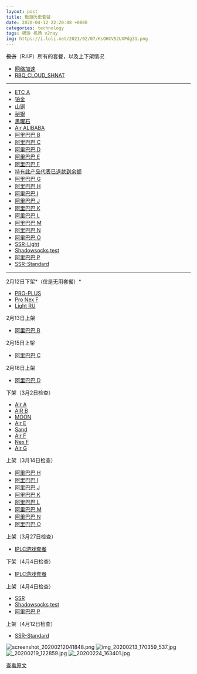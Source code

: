 ```yaml
---
layout: post
title: 极游历史套餐
date: 2020-04-12 22:20:08 +0800
categories: technology
tags: 极游 机场 v2ray 
img: https://i.loli.net/2021/02/07/KsOHCV52UXPdg31.png
---
```

~~极游~~（R.I.P）所有的套餐，以及上下架情况

- [网络加速](https://jiyou.world/cart.php?gid=1)
- [RBQ_CLOUD_SHNAT](https://jiyou.world/cart.php?gid=2)

* * *

- [ETC A](https://jiyou.world/cart.php?a=add&pid=17)
- [铂金](https://jiyou.world/cart.php?a=add&pid=41)
- [山铜](https://jiyou.world/cart.php?a=add&pid=42)
- [秘银](https://jiyou.world/cart.php?a=add&pid=43)
- [黑曜石](https://jiyou.world/cart.php?a=add&pid=45)
- [Air ALIBABA](https://jiyou.world/cart.php?a=add&pid=46)
- [阿里巴巴 B](https://jiyou.world/cart.php?a=add&pid=48)
- [阿里巴巴 C](https://jiyou.world/cart.php?a=add&pid=49)
- [阿里巴巴 D](https://jiyou.world/cart.php?a=add&pid=50)
- [阿里巴巴 E](https://jiyou.world/cart.php?a=add&pid=51)
- [阿里巴巴 F](https://jiyou.world/cart.php?a=add&pid=52)
- [持有此产品代表已退款到余额](https://jiyou.world/cart.php?a=add&pid=53)
- [阿里巴巴 G](https://jiyou.world/cart.php?a=add&pid=54)
- [阿里巴巴 H](https://jiyou.world/cart.php?a=add&pid=55)
- [阿里巴巴 I](https://jiyou.world/cart.php?a=add&pid=56)
- [阿里巴巴 J](https://jiyou.world/cart.php?a=add&pid=57)
- [阿里巴巴 K](https://jiyou.world/cart.php?a=add&pid=58)
- [阿里巴巴 L](https://jiyou.world/cart.php?a=add&pid=59)
- [阿里巴巴 M](https://jiyou.world/cart.php?a=add&pid=60)
- [阿里巴巴 N](https://jiyou.world/cart.php?a=add&pid=61)
- [阿里巴巴 O](https://jiyou.world/cart.php?a=add&pid=62)
- [SSR-Light](https://jiyou.world/cart.php?a=add&pid=65)
- [Shadowsocks test](https://jiyou.world/cart.php?a=add&pid=66)
- [阿里巴巴 P](https://jiyou.world/cart.php?a=add&pid=67)
- [SSR-Standard](https://jiyou.world/cart.php?a=add&pid=68)

* * *

2月12日下架*（仅是无用套餐）*

- [PRO-PLUS](https://jiyou.world/cart.php?a=add&pid=9)
- [Pro Nex F](https://jiyou.world/cart.php?a=add&pid=37)
- [Light RU](https://jiyou.world/cart.php?a=add&pid=38)

2月13日上架

- [阿里巴巴 B](https://jiyou.world/cart.php?a=add&pid=48)

2月15日上架

- [阿里巴巴 C](https://jiyou.world/cart.php?a=add&pid=49)

2月18日上架

- [阿里巴巴 D](https://jiyou.world/cart.php?a=add&pid=50)

下架（3月2日检查）

- [Air A](https://jiyou.world/cart.php?a=add&pid=2)
- [AIR B](https://jiyou.world/cart.php?a=add&pid=7)
- [MOON](https://jiyou.world/cart.php?a=add&pid=21)
- [Air E](https://jiyou.world/cart.php?a=add&pid=22)
- [Sand](https://jiyou.world/cart.php?a=add&pid=28)
- [Air F](https://jiyou.world/cart.php?a=add&pid=31)
- [Nex F](https://jiyou.world/cart.php?a=add&pid=36)
- [Air G](https://jiyou.world/cart.php?a=add&pid=40)

上架（3月14日检查）

- [阿里巴巴 H](https://jiyou.world/cart.php?a=add&pid=55)
- [阿里巴巴 I](https://jiyou.world/cart.php?a=add&pid=56)
- [阿里巴巴 J](https://jiyou.world/cart.php?a=add&pid=57)
- [阿里巴巴 K](https://jiyou.world/cart.php?a=add&pid=58)
- [阿里巴巴 L](https://jiyou.world/cart.php?a=add&pid=59)
- [阿里巴巴 M](https://jiyou.world/cart.php?a=add&pid=60)
- [阿里巴巴 N](https://jiyou.world/cart.php?a=add&pid=61)
- [阿里巴巴 O](https://jiyou.world/cart.php?a=add&pid=62)

上架（3月27日检查）

- [IPLC游戏套餐](https://jiyou.world/cart.php?a=add&pid=63)

下架（4月4日检查）

- [IPLC游戏套餐](https://jiyou.world/cart.php?a=add&pid=63)

上架（4月4日检查）

- [SSR](https://jiyou.world/cart.php?a=add&pid=65)
- [Shadowsocks test](https://jiyou.world/cart.php?a=add&pid=66)
- [阿里巴巴 P](https://jiyou.world/cart.php?a=add&pid=67)

上架（4月12日检查）

- [SSR-Standard](https://jiyou.world/cart.php?a=add&pid=68)

![screenshot_20200212041848.png](https://i.loli.net/2021/02/07/KsOHCV52UXPdg31.png)
![img_20200213_170359_537.jpg](https://i.loli.net/2021/02/07/5S3lFVAXQGwDJ6y.jpg)
![_20200219_122859.jpg](https://i.loli.net/2021/02/07/BlFQRcVS3diK7au.jpg)
![_20200224_163401.jpg](https://i.loli.net/2021/02/07/FkiGWApUMBN8OoD.jpg)

[查看原文](https://www.evernote.com/shard/s359/sh/417e550b-994e-463f-9280-c6726daaf93f/997e8867ac99e05319fb8844d8ef06cf)
